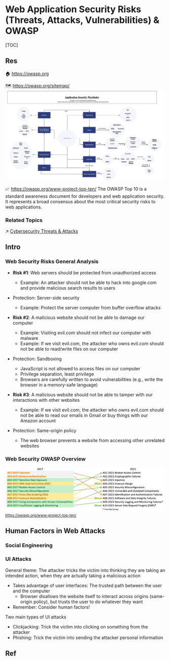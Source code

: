 # Web Application Security Risks (Threats, Attacks, Vulnerabilities) & OWASP

[TOC]



## Res
🏠 https://owasp.org

🗺️ https://owasp.org/sitemap/
![](../../../../../Assets/Pics/Screenshot%202024-07-13%20at%2011.46.27%20PM.png)


📈 https://owasp.org/www-project-top-ten/
The OWASP Top 10 is a standard awareness document for developers and web application security. It represents a broad consensus about the most critical security risks to web applications.


### Related Topics
↗ [Cybersecurity Threats & Attacks](../../../⛈️%20Risk%20Management/🐗%20Cybersecurity%20Threats%20&%20Attacks/Cybersecurity%20Threats%20&%20Attacks.md)



## Intro
### Web Security Risks General Analysis
- **Risk #1**: Web servers should be protected from unauthorized access
	- Example: An attacker should not be able to hack into google.com and provide malicious search results to users
- Protection: Server-side security
	- Example: Protect the server computer from buffer overflow attacks

- **Risk #2**: A malicious website should not be able to damage our computer
	- Example: Visiting evil.com should not infect our computer with malware
	- Example: If we visit evil.com, the attacker who owns evil.com should not be able to read/write files on our computer
- Protection: Sandboxing
	- JavaScript is not allowed to access files on our computer
	- Privilege separation, least privilege
	- Browsers are carefully written to avoid vulnerabilities (e.g., write the browser in a memory-safe language)

- **Risk #3**: A malicious website should not be able to tamper with our interactions with other websites
	- Example: If we visit evil.com, the attacker who owns evil.com should not be able to read our emails in Gmail or buy things with our Amazon account
- Protection: Same-origin policy
	- The web browser prevents a website from accessing other unrelated websites


### Web Security OWASP Overview
![](../../../../../Assets/Pics/Pasted%20image%2020231010134233.png)
<small>https://owasp.org/www-project-top-ten/</small>



## Human Factors in Web Attacks
### Social Engineering


### UI Attacks
General theme: The attacker tricks the victim into thinking they are taking an intended action, when they are actually taking a malicious action
- Takes advantage of user interfaces: The trusted path between the user and the computer
	- Browser disallows the website itself to interact across origins (same-origin policy), but trusts the user to do whatever they want
- Remember: Consider human factors!

Two main types of UI attacks
- Clickjacking: Trick the victim into clicking on something from the attacker
- Phishing: Trick the victim into sending the attacker personal information



## Ref
